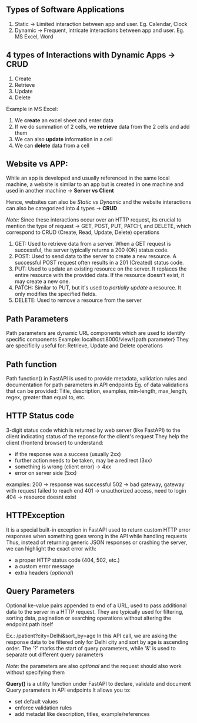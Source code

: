 ## Types of Software Applications
1. Static -> Limited interaction between app and user. Eg. Calendar, Clock
2. Dynamic -> Frequent, intricate interactions between app and user. Eg. MS Excel, Word

## 4 types of Interactions with Dynamic Apps -> CRUD
1. Create
2. Retrieve
3. Update
4. Delete

Example in MS Excel:
1. We **create** an excel sheet and enter data
2. If we do summation of 2 cells, we **retrieve** data from the 2 cells and add them
3. We can also **update** information in a cell
4. We can **delete** data from a cell

## Website vs APP:
While an app is developed and usually referenced in the same local machine, a website is similar to an app but is created in one machine and used in another machine -> **Server vs Client**

Hence, websites can also be *Static vs Dynamic* and the website interactions can also be categorized into 4 types -> **CRUD**

*Note:* Since these interactions occur over an HTTP request, its crucial to mention the type of request -> GET, POST, PUT, PATCH, and DELETE, which correspond to CRUD (Create, Read, Update, Delete) operations

1. GET:
Used to retrieve data from a server. When a GET request is successful, the server typically returns a 200 (OK) status code. 
2. POST:
Used to send data to the server to create a new resource. A successful POST request often results in a 201 (Created) status code. 
3. PUT:
Used to update an existing resource on the server. It replaces the entire resource with the provided data. If the resource doesn't exist, it may create a new one. 
4. PATCH:
Similar to PUT, but it's used to *partially update* a resource. It only modifies the specified fields. 
5. DELETE:
Used to remove a resource from the server

## Path Parameters
Path parameters are dynamic URL components which are used to identify specific components
Example: localhost:8000/view/{path parameter}
They are specificlly useful for: Retrieve, Update and Delete operations

## Path function
Path function() in FastAPI is used to provide metadata, validation rules and documentation for path parameters in API endpoints
Eg. of data validations that can be provided:
Title, description, examples, min-length, max_length, regex, greater than equal to, etc.

## HTTP Status code
3-digit status code which is returned by web server (like FastAPI) to the client indicating status of the reponse for the client's request
They help the client (frontend browser) to understand:
- if the response was a success (usually 2xx)
- further action needs to be taken, may be a redirect (3xx)
- something is wrong (client error) -> 4xx
- error on server side (5xx)

examples:
200 -> response was successful
502 -> bad gateway, gateway with request failed to reach end
401 -> unauthorized access, need to login
404 -> resource doesnt exist

## HTTPException
It is a special built-in exception in FastAPI used to return custom HTTP error responses when something goes wrong in the API while handling requests
Thus, instead of returning generic JSON responses or crashing the server, we can highlight the exact error with:
- a proper HTTP status code (404, 502, etc.)
- a custom error message
- extra headers (*optional*)

## Query Parameters
Optional ke-value pairs appended to end of a URL, used to pass additional data to the server in a HTTP request.
They are typically used for filtering, sorting data, pagination or searching operations without altering the endpoint path itself

Ex.: /patient?city=Delhi&sort_by=age
In this API call, we are asking the response data to be filtered only for Delhi city and sort by age is ascending order. 
The '?' marks the start of query parameters, while '&' is used to separate out different query parameters

*Note*: the parameters are also *optional* and the request should also work without specifying them

**Query()** is a utility function under FastAPI to declare, validate and document Query parameters in API endpoints
It allows you to:
- set default values
- enforce validation rules
- add metadat like description, titles, example/references









